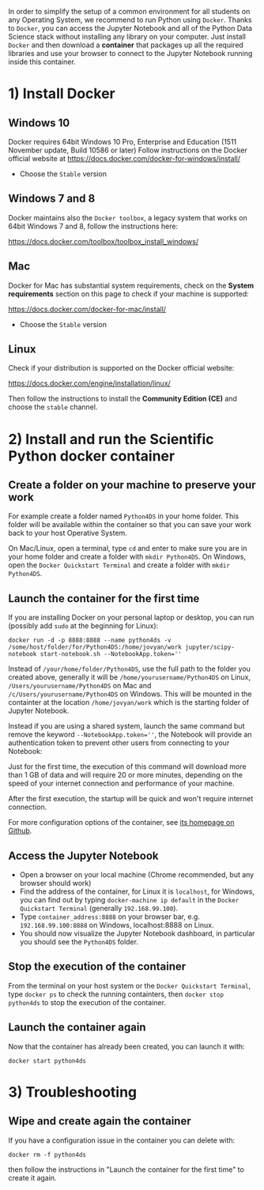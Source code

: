In order to simplify the setup of a common environment for all students on any Operating System, we recommend to run Python using `Docker`. Thanks to `Docker`, you can access the Jupyter Notebook and all of the Python Data Science stack without installing any library on your computer. Just install `Docker` and then download a **container** that packages up all the required libraries and use your browser to connect to the Jupyter Notebook running inside this container.

# 1) Install Docker

## Windows 10

Docker requires 64bit Windows 10 Pro, Enterprise and Education (1511 November update, Build 10586 or later)
Follow instructions on the Docker official website at https://docs.docker.com/docker-for-windows/install/

* Choose the `Stable` version

## Windows 7 and 8

Docker maintains also the `Docker toolbox`, a legacy system that works on 64bit Windows 7 and 8, follow the instructions here:

<https://docs.docker.com/toolbox/toolbox_install_windows/>

## Mac

Docker for Mac has substantial system requirements, check on the **System requirements** section on this page to check if your machine is supported:

<https://docs.docker.com/docker-for-mac/install/>

* Choose the `Stable` version

## Linux

Check if your distribution is supported on the Docker official website:

https://docs.docker.com/engine/installation/linux/

Then follow the instructions to install the **Community Edition (CE)** and choose the `stable` channel.

# 2) Install and run the Scientific Python docker container

## Create a folder on your machine to preserve your work

For example create a folder named `Python4DS` in your home folder. This folder will be available within the container so that you can save your work back to your host Operative System.

On Mac/Linux, open a terminal, type `cd` and enter to make sure you are in your home folder and create a folder with `mkdir Python4DS`.
On Windows, open the `Docker Quickstart Terminal` and create a folder with `mkdir Python4DS`.

## Launch the container for the first time

If you are installing Docker on your personal laptop or desktop, you can run (possibly add `sudo` at the beginning for Linux): 

    docker run -d -p 8888:8888 --name python4ds -v /some/host/folder/for/Python4DS:/home/jovyan/work jupyter/scipy-notebook start-notebook.sh --NotebookApp.token='' 
    
Instead of `/your/home/folder/Python4DS`, use the full path to the folder you created above, generally it will be `/home/yourusername/Python4DS` on Linux, `/Users/yourusername/Python4DS` on Mac and `/c/Users/yourusername/Python4DS` on Windows. This will be mounted in the containter at the location `/home/jovyan/work` which is the starting folder of Jupyter Notebook.
    
Instead if you are using a shared system, launch the same command but remove the keyword `--NotebookApp.token=''`, the Notebook will provide an authentication token to prevent other users from connecting to your Notebook:


Just for the first time, the execution of this command will download more than 1 GB of data and will require 20 or more minutes, depending on the speed of your internet connection and performance of your machine.

After the first execution, the startup will be quick and won't require internet connection.

For more configuration options of the container, see [its homepage on Github](https://github.com/jupyter/docker-stacks/tree/master/scipy-notebook).

## Access the Jupyter Notebook

* Open a browser on your local machine (Chrome recommended, but any browser should work)
* Find the address of the container, for Linux it is `localhost`, for Windows, you can find out by typing `docker-machine ip default` in the `Docker Quickstart Terminal` (generally `192.168.99.100`).
* Type `container_address:8888` on your browser bar, e.g. `192.168.99.100:8888` on Windows, localhost:8888 on Linux.
* You should now visualize the Jupyter Notebook dashboard, in particular you should see the `Python4DS` folder.

## Stop the execution of the container

From the terminal on your host system or the `Docker Quickstart Terminal`, type `docker ps` to check the running containters, then `docker stop python4ds` to stop the execution of the container.

## Launch the container again

Now that the container has already been created, you can launch it with:

    docker start python4ds
    
# 3) Troubleshooting

## Wipe and create again the container

If you have a configuration issue in the container you can delete with:

    docker rm -f python4ds
    
then follow the instructions in "Launch the container for the first time" to create it again.
